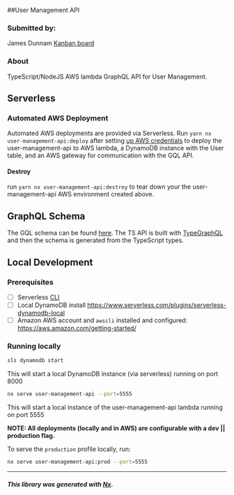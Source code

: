 ##User Management API

### Submitted by: 
James Dunnam
[Kanban board](https://github.com/jimador-sf/test-full-stack/projects/1)

### About
TypeScript/NodeJS AWS lambda GraphQL API for User Management.

## Serverless

### Automated AWS Deployment
Automated AWS deployments are provided via Serverless. Run `yarn nx user-management-api:deploy` after 
setting [up AWS credentials](https://www.serverless.com/framework/docs/providers/aws/guide/deploying/) to deploy the user-management-api to AWS lambda, a DynamoDB instance with the 
User table, and an AWS gateway for communication with the GQL API.

#### Destroy
run `yarn nx user-management-api:destroy` to tear down your the user-management-api AWS environment created above.
 
## GraphQL Schema

The GQL schema can be found [here](./src/graphql/schema.graphql). The TS API is built with 
[TypeGraphQL](https://typegraphql.com/) and then the schema is generated from the TypeScript types. 


## Local Development
### Prerequisites
- [ ] Serverless [CLI](https://serverless.com/framework/docs/getting-started/)
- [ ] Local DynamoDB install https://www.serverless.com/plugins/serverless-dynamodb-local
- [ ] Amazon AWS account and `awscli` installed and configured: <https://aws.amazon.com/getting-started/>

### Running locally
```bash
sls dynamodb start 
```
This will start a local DynamoDB instance (via serverless) running on port 8000 

```bash
nx serve user-management-api --port=5555
```
This will start a local instance of the user-management-api lambda running on port 5555




**NOTE: All deployments (locally and in AWS) are configurable with a dev || production flag.**

To serve the `production` profile locally, run:
 
```bash
nx serve user-management-api:prod --port=5555
```


---
##### This library was generated with [Nx](https://nx.dev).
